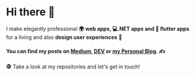 # Hi there 👋

<!--
**ishandeveloper/ishandeveloper** is a ✨ _special_ ✨ repository because its `README.md` (this file) appears on your GitHub profile.

Here are some ideas to get you started:

- 🔭 I’m currently working on ...
- 🌱 I’m currently learning ...
- 👯 I’m looking to collaborate on ...
- 🤔 I’m looking for help with ...
- 💬 Ask me about ...
- 📫 How to reach me: ...
- 😄 Pronouns: ...
- ⚡ Fun fact: ...
-->

I make elegantly professional **🌍 web apps, 💻.NET apps and 📱 flutter apps** for a living and also **design user experiences** 🎨    
#### You can find my posts on [Medium](https://medium.com/@ishandeveloper), [DEV](https://dev.to/@ishandeveloper) or [my Personal Blog](https://blog.ishandeveloper.com). ✍  

🕵 Take a look at my repositories and let's get in touch!
